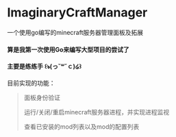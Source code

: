 # ImaginaryCraftManager
一个使用go编写的minecraft服务器管理面板及拓展

#### 算是我第一次使用Go来编写大型项目的尝试了
#### 主要是练练手 ꒰ঌ(っ˘꒳˘ｃ)‪໒꒱

目前实现的功能：

> 面板身份验证
>
> 运行/关闭/重启minecraft服务器进程，并实现进程监视
> 
> 查看已安装的mod列表以及mod的配置列表
>
> 

